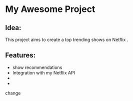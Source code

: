 # My Awesome Project

## Idea:
This project aims to create a top trending shows on Netflix .

## Features:
- show recommendations
- Integration with my  Netflix API
-
- 
change
